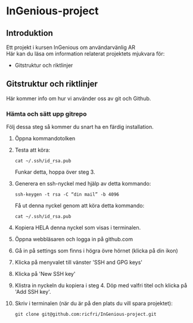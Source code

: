 # InGenious-project

## Introduktion

Ett projekt i kursen InGenious om användarvänlig AR <br/>
Här kan du läsa om information relaterat projektets mjukvara för:

 - Gitstruktur och riktlinjer

## Gitstruktur och riktlinjer
Här kommer info om hur vi använder oss av git och Github.

### Hämta och sätt upp gitrepo

Följ dessa steg så kommer du snart ha en färdig installation.
1.  Öppna kommandotolken
2.  Testa att köra:

    ```
    cat ~/.ssh/id_rsa.pub
    ```
    Funkar detta, hoppa över steg 3.
3.  Generera en ssh-nyckel med hjälp av detta kommando:
    ```
    ssh-keygen -t rsa -C “din mail” -b 4096
    ```

     Få ut denna nyckel genom att köra detta kommando:

    ```
    cat ~/.ssh/id_rsa.pub
    ```
4.  Kopiera HELA denna nyckel som visas i terminalen.
5.  Öppna webbläsaren och logga in på github.com
6.  Gå in på settings som finns i högra övre hörnet (klicka på din ikon)
7.  Klicka på menyvalet till vänster 'SSH and GPG keys'
8.  Klicka på 'New SSH key'
9.  Klistra in nyckeln du kopiera i steg 4. Döp med valfri titel och klicka på 'Add SSH key'.
10. Skriv i terminalen (när du är på den plats du vill spara projektet):

    ```
    git clone git@github.com:ricfri/InGenious-project.git
    ```
